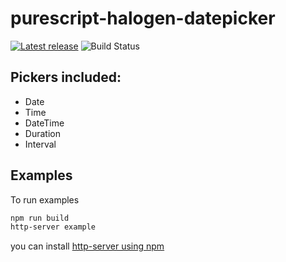 # purescript-halogen-datepicker

[![Latest release](http://img.shields.io/github/release/slamdata/purescript-halogen-datepicker.svg)](https://github.com/slamdata/purescript-halogen-datepicker/releases)
![Build Status](https://github.com/slamdata/purescript-halogen-datepicker/actions/workflows/ci.yml/badge.svg)

## Pickers included:

- Date
- Time
- DateTime
- Duration
- Interval

## Examples

To run examples

```bash
npm run build
http-server example
```

you can install [http-server using npm](https://www.npmjs.com/package/http-server)
